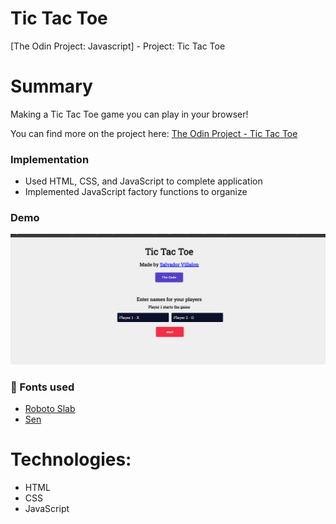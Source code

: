 # Tic Tac Toe
[The Odin Project: Javascript] - Project: Tic Tac Toe

# Summary
Making a Tic Tac Toe game you can play in your browser!
 
You can find more on the project here: [The Odin Project - Tic Tac Toe](https://www.theodinproject.com/lessons/node-path-javascript-tic-tac-toe)


### Implementation 
- Used HTML, CSS, and JavaScript to complete application
- Implemented JavaScript factory functions to organize 

### Demo
<img alt="Tic Tac Toe Demo" src="./tic_tac_toe.gif" width="600" />

### 📗 Fonts used

-   [Roboto Slab](https://fonts.google.com/specimen/Roboto+Slab?query=Roboto+Slab)
-   [Sen](https://fonts.google.com/specimen/Sen)

# Technologies:
  - HTML
  - CSS
  - JavaScript

